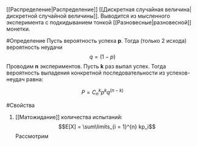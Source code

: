 [[Распределение|Распределение]] [[Дискретная случайная величина|дискретной случайной величины]]. Выводится из мысленного эксперимента с подкидыванием тонкой [[Разновесные|разновесной]] монетки.

#Определение
Пусть вероятность успеха **p**. Тогда (только 2 исхода) вероятность неудачи $$q = (1 - p)$$
Проводим **n** экспериментов. Пусть **k** раз выпал успех. Тогда вероятность выпадения конкретной последовательности из успехов-неудач равна:

$$P = C_n^k p^k q^{(n-k)}$$

#Свойства
1) [[Матожидание]] количества испытаний:
$$E[X] = \sum\limits_{i = 1}^{n} kp_i$$
Рассмотрим 